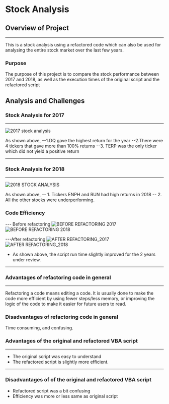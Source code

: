 # **Stock Analysis**

## **Overview of Project**
---
This is a stock analysis using a refactored code which can also be used for analysing the entire stock market over the last few years.
### **Purpose**

The purpose of this project is to compare the stock performance between 2017 and 2018, as well as the execution times of the original script and the refactored script

## **Analysis and Challenges**
### **Stock Analysis for 2017**
---
![2017 stock analysis](https://user-images.githubusercontent.com/89427676/132958177-eeb074f7-ac41-49c7-a457-143902cb8717.png)

As shown above,
   --1.DQ gave the highest return for the year 
   --2.There were 4 tickers that gave more than 100% returns
   --3. TERP was the only ticker which did not yield a positive return

---
### **Stock Analysis for 2018**
---
![2018 STOCK ANALYSIS](https://user-images.githubusercontent.com/89427676/132958188-d0ab0a54-b5fc-434e-9ff1-4e080718e849.png)

As shown above, 
  -- 1. Tickers ENPH and RUN had high returns in 2018
  -- 2. All the other stocks were underperforming.
### **Code Efficiency**
--- Before refactoring
![BEFORE REFACTORING 2017](https://user-images.githubusercontent.com/89427676/132958204-b350d84a-2d31-48f4-a325-5e269e418367.png)
![BEFORE REFACTORING 2018](https://user-images.githubusercontent.com/89427676/132958210-c81c50b7-5d1a-4d4a-8611-1d1abf8ffc56.png)

---After refactoring
![AFTER REFACTORING_2017](https://user-images.githubusercontent.com/89427676/132958221-8a4fae40-d361-44b7-a5bf-94c9588656e1.png)
![AFTER REFACTORING_2018](https://user-images.githubusercontent.com/89427676/132958233-5c1d77c1-4f07-49fe-ad84-21befb6f9d75.png)

- As shown above, the script run time slightly improved for the 2 years under review.
---
### **Advantages of refactoring code in general**
---
Refactoring a code means editing a code. It is usually done to make the code more efficient by using fewer steps/less memory, or improving the logic of the code to make it easier for future users to read.

### **Disadvantages of refactoring code in general**
  Time consuming, and confusing.

### **Advantages of the original and refactored VBA script**
---
- The original script was easy to understand
- The refactored script is slightly more efficient. 
---
### **Disadvantages of of the original and refactored VBA script**

- Refactored script was a bit confusing
- Efficiency was more or less same as original script

